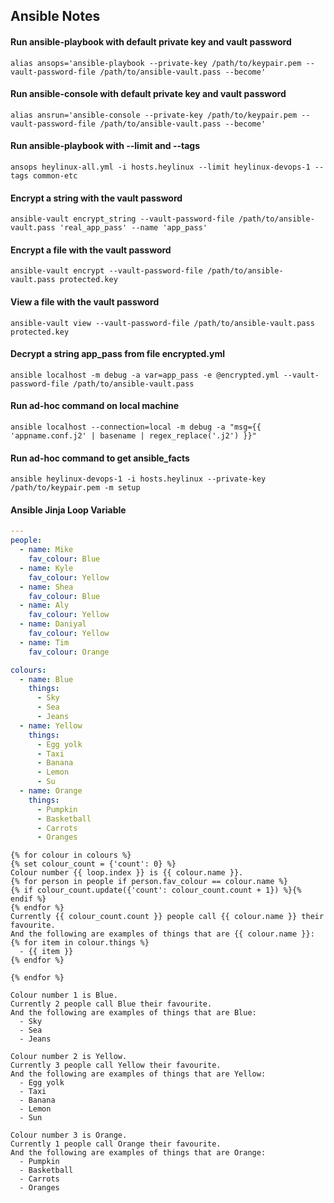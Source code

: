 Ansible Notes
---

#### Run ansible-playbook with default private key and vault password

```
alias ansops='ansible-playbook --private-key /path/to/keypair.pem --vault-password-file /path/to/ansible-vault.pass --become'
```

#### Run ansible-console with default private key and vault password

```
alias ansrun='ansible-console --private-key /path/to/keypair.pem --vault-password-file /path/to/ansible-vault.pass --become'
```

#### Run ansible-playbook with --limit and --tags

```
ansops heylinux-all.yml -i hosts.heylinux --limit heylinux-devops-1 --tags common-etc
```

#### Encrypt a string with the vault password

```
ansible-vault encrypt_string --vault-password-file /path/to/ansible-vault.pass 'real_app_pass' --name 'app_pass'
```

#### Encrypt a file with the vault password

```
ansible-vault encrypt --vault-password-file /path/to/ansible-vault.pass protected.key
```

#### View a file with the vault password

```
ansible-vault view --vault-password-file /path/to/ansible-vault.pass protected.key
```

#### Decrypt a string app_pass from file encrypted.yml

```
ansible localhost -m debug -a var=app_pass -e @encrypted.yml --vault-password-file /path/to/ansible-vault.pass
```

#### Run ad-hoc command on local machine

```
ansible localhost --connection=local -m debug -a "msg={{ 'appname.conf.j2' | basename | regex_replace('.j2') }}"
```

#### Run ad-hoc command to get ansible_facts

```
ansible heylinux-devops-1 -i hosts.heylinux --private-key /path/to/keypair.pem -m setup
```

#### Ansible Jinja Loop Variable

```yaml
---
people:
  - name: Mike
    fav_colour: Blue
  - name: Kyle
    fav_colour: Yellow
  - name: Shea
    fav_colour: Blue
  - name: Aly
    fav_colour: Yellow
  - name: Daniyal
    fav_colour: Yellow
  - name: Tim
    fav_colour: Orange

colours:
  - name: Blue
    things:
      - Sky
      - Sea
      - Jeans
  - name: Yellow
    things:
      - Egg yolk
      - Taxi
      - Banana
      - Lemon
      - Su
  - name: Orange
    things:
      - Pumpkin
      - Basketball
      - Carrots
      - Oranges
```

```jinja
{% for colour in colours %}
{% set colour_count = {'count': 0} %}
Colour number {{ loop.index }} is {{ colour.name }}.
{% for person in people if person.fav_colour == colour.name %}
{% if colour_count.update({'count': colour_count.count + 1}) %}{% endif %}
{% endfor %}
Currently {{ colour_count.count }} people call {{ colour.name }} their favourite.
And the following are examples of things that are {{ colour.name }}:
{% for item in colour.things %}
  - {{ item }}
{% endfor %}

{% endfor %}
```

```text
Colour number 1 is Blue.
Currently 2 people call Blue their favourite.
And the following are examples of things that are Blue:
  - Sky
  - Sea
  - Jeans

Colour number 2 is Yellow.
Currently 3 people call Yellow their favourite.
And the following are examples of things that are Yellow:
  - Egg yolk
  - Taxi
  - Banana
  - Lemon
  - Sun

Colour number 3 is Orange.
Currently 1 people call Orange their favourite.
And the following are examples of things that are Orange:
  - Pumpkin
  - Basketball
  - Carrots
  - Oranges
```
